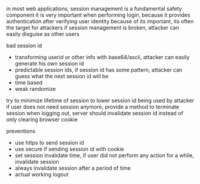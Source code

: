 in most web applications, session management is a fundamental safety component
it is very important when performing login, because it provides authentication after verifying user identity
because of its important, its often the target for attackers
if session management is broken, attacker can easily disguise as other users

bad session id
- transforming userid or other info with base64/ascii, attacker can easily generate his own session id
- predictable session ids, if session id has some pattern, attacker can guess what the next session id will be
- time based
- weak randomize

try to minimize lifetime of session to lower session id being used by attacker
if user does not need session anymore, provide a method to terminate session
when logging out, server should invalidate session id instead of only clearing browser cookie

preventions
- use https to send session id
- use secure if sending session id with cookie
- set session invalidate time, if user did not perform any action for a while, invalidate session
- always invalidate session after a period of time
- actual working logout